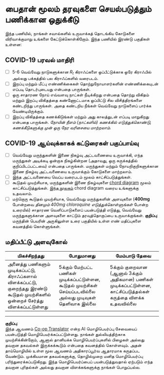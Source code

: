 <!--
CO_OP_TRANSLATOR_METADATA:
{
  "original_hash": "dc8f035ce92e4eaa078ab19caa68267a",
  "translation_date": "2025-10-11T15:20:28+00:00",
  "source_file": "2-Working-With-Data/07-python/assignment.md",
  "language_code": "ta"
}
-->
# பைதான் மூலம் தரவுகளை செயல்படுத்தும் பணிக்கான ஒதுக்கீடு

இந்த பணியில், நாங்கள் சவால்களில் உருவாக்கத் தொடங்கிய கோடுகளை விரிவாக்குமாறு உங்களை கேட்டுக்கொள்கிறோம். இந்த பணியில் இரண்டு பகுதிகள் உள்ளன:

## COVID-19 பரவல் மாதிரி

 - [ ] 5-6 வெவ்வேறு நாடுகளுக்கான *R<sub>t</sub>* கிராஃப்களை ஒப்பீட்டுக்காக ஒரே கிராஃபில் அல்லது பக்கத்தில் பல கிராஃப்களில் வரைபடம்.
 - [ ] இறப்பு மற்றும் மீட்பு எண்ணிக்கைகள் தொற்றுநோயாளர்களின் எண்ணிக்கையுடன் எப்படி தொடர்புடையது என்பதை பாருங்கள்.
 - [ ] ஒரு சாதாரண நோய் எவ்வளவு நாட்கள் நீடிக்கிறது என்பதை தொற்று விகிதம் மற்றும் இறப்பு விகிதத்தை கண்ணோட்டமாக ஒப்பிட்டு சில விசித்திரங்களை கண்டறிந்து பாருங்கள். அதை கண்டறிய நீங்கள் வெவ்வேறு நாடுகளைப் பார்க்க வேண்டியிருக்கும்.
 - [ ] இறப்பு விகிதத்தை கணக்கிடுங்கள் மற்றும் அது காலத்துடன் எப்படி மாறுகிறது என்பதை பாருங்கள். *நோயின் நீளம் (நாட்களில்) கணக்கில் எடுத்துக்கொண்டு, கணக்கீடுகளுக்கு முன் ஒரு நேர வரிசையை மாற்றலாம்.*

## COVID-19 ஆய்வுக்காகக் கட்டுரைகள் பகுப்பாய்வு

- [ ] வெவ்வேறு மருந்துகளின் இணை நிகழ்வு அட்டவணையை உருவாக்கி, எந்த மருந்துகள் அடிக்கடி ஒன்றாக நிகழ்கின்றன (அதாவது, ஒரு சுருக்கத்தில் குறிப்பிடப்பட்டவை) என்பதை பாருங்கள். மருந்துகள் மற்றும் நோயறிகுறிகளுக்கான இணை நிகழ்வு அட்டவணையை உருவாக்கும் கோடுகளை மாற்றலாம்.
- [ ] இந்த அட்டவணையை வெப்ப வரைபடம் மூலம் காட்சிப்படுத்துங்கள்.
- [ ] கூடுதல் முயற்சியாக, மருந்துகளின் இணை நிகழ்வுகளை [chord diagram](https://en.wikipedia.org/wiki/Chord_diagram) மூலம் காட்சிப்படுத்துங்கள். [இந்த நூலகம்](https://pypi.org/project/chord/) chord diagram வரைய உங்களுக்கு உதவலாம்.
- [ ] மற்றொரு கூடுதல் முயற்சியாக, வெவ்வேறு மருந்துகளின் அளவுகளை (**400mg** போன்றவை *தினமும் 400mg chloroquine எடுத்துக்கொள்ளுங்கள்* போன்ற உரையில்) சாதாரண வெளிப்பாடுகளைப் பயன்படுத்தி எடுத்து, வெவ்வேறு மருந்துகளுக்கான அளவுகளை காட்டும் தரவுத்தொகுப்பை உருவாக்குங்கள். **குறிப்பு**: மருந்தின் பெயரின் அருகிலுள்ள உரை பகுதியில் உள்ள எண் மதிப்புகளை கவனத்தில் கொள்ளுங்கள்.

## மதிப்பீட்டு அளவுகோல்

மிகச்சிறந்தது | போதுமானது | மேம்பாடு தேவை
--- | --- | -- |
அனைத்து பணிகளும் முடிக்கப்பட்டு, கிராஃப்களால் விளக்கப்பட்டு, குறைந்தது இரண்டு கூடுதல் முயற்சிகளில் ஒன்றைச் சேர்த்து விளக்கப்பட்டுள்ளது | 5க்கும் மேற்பட்ட பணிகள் முடிக்கப்பட்டுள்ளன, கூடுதல் முயற்சிகள் செய்யப்படவில்லை அல்லது முடிவுகள் தெளிவாக இல்லை | 5க்கும் குறைவான (ஆனால் 3க்கும் அதிகமான) பணிகள் முடிக்கப்பட்டுள்ளன, காட்சிப்படுத்தல்கள் கருத்தை விளக்க உதவவில்லை

---

**குறிப்பு**:  
இந்த ஆவணம் [Co-op Translator](https://github.com/Azure/co-op-translator) என்ற AI மொழிபெயர்ப்பு சேவையைப் பயன்படுத்தி மொழிபெயர்க்கப்பட்டுள்ளது. நாங்கள் துல்லியத்திற்காக முயற்சிக்கின்றோம், ஆனால் தானியக்க மொழிபெயர்ப்புகளில் பிழைகள் அல்லது தவறான தகவல்கள் இருக்கக்கூடும் என்பதை கவனத்தில் கொள்ளவும். அதன் தாய்மொழியில் உள்ள மூல ஆவணம் அதிகாரப்பூர்வ ஆதாரமாக கருதப்பட வேண்டும். முக்கியமான தகவல்களுக்கு, தொழில்முறை மனித மொழிபெயர்ப்பு பரிந்துரைக்கப்படுகிறது. இந்த மொழிபெயர்ப்பைப் பயன்படுத்துவதால் ஏற்படும் எந்த தவறான புரிதல்கள் அல்லது தவறான விளக்கங்களுக்கு நாங்கள் பொறுப்பல்ல.